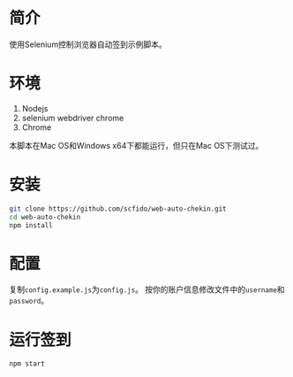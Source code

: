 # 简介
使用Selenium控制浏览器自动签到示例脚本。

# 环境

1. Nodejs
2. selenium webdriver chrome
3. Chrome

本脚本在Mac OS和Windows x64下都能运行，但只在Mac OS下测试过。

# 安装

```sh
git clone https://github.com/scfido/web-auto-chekin.git
cd web-auto-chekin
npm install
```

# 配置
复制`config.example.js`为`config.js`。
按你的账户信息修改文件中的`username`和`password`。


# 运行签到
```sh
npm start
```